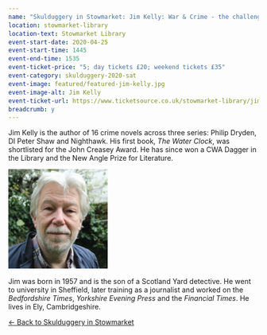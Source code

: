 ```yaml
---
name: "Skulduggery in Stowmarket: Jim Kelly: War & Crime - the challenge of writing a historical thriller"
location: stowmarket-library
location-text: Stowmarket Library
event-start-date: 2020-04-25
event-start-time: 1445
event-end-time: 1535
event-ticket-price: "5; day tickets £20; weekend tickets £35"
event-category: skulduggery-2020-sat
event-image: featured/featured-jim-kelly.jpg
event-image-alt: Jim Kelly
event-ticket-url: https://www.ticketsource.co.uk/stowmarket-library/jim-kelly-war-crime-the-challenge-of-writing-an-historical-thriller/e-yoxalm
breadcrumb: y
---
```


Jim Kelly is the author of 16 crime novels across three series: Philip Dryden, DI Peter Shaw and Nighthawk. His first book, <cite>The Water Clock</cite>, was shortlisted for the John Creasey Award. He has since won a CWA Dagger in the Library and the New Angle Prize for Literature.

<img src="/images/featured/featured-jim-kelly.jpg" alt="Jim Kelly" class="custom-br-50 mw-40 {% include /c/img-float-right.html %}" />

Jim was born in 1957 and is the son of a Scotland Yard detective. He went to university in Sheffield, later training as a journalist and worked on the <cite>Bedfordshire Times</cite>, <cite>Yorkshire Evening Press</cite> and the <cite>Financial Times</cite>. He lives in Ely, Cambridgeshire.

[&larr; Back to Skulduggery in Stowmarket](/skulduggery/)

